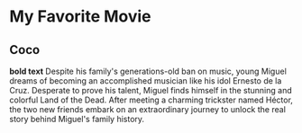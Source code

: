 # My Favorite Movie
## Coco

**bold text**
Despite his family's generations-old ban on music, young Miguel dreams of becoming an accomplished musician like his idol Ernesto de la Cruz. 
Desperate to prove his talent, Miguel finds himself in the stunning and colorful Land of the Dead. 
After meeting a charming trickster named Héctor, the two new friends embark on an extraordinary journey 
to unlock the real story behind Miguel's family history.
